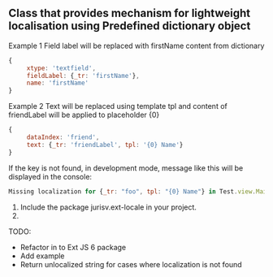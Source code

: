 ## Class that provides mechanism for lightweight localisation using Predefined dictionary object

 Example 1
 Field label will be replaced with firstName content from dictionary
 ```javascript
 {
      xtype: 'textfield',
      fieldLabel: {_tr: 'firstName'},
      name: 'firstName'
 }
```
 Example 2
 Text will be replaced using template tpl and content of friendLabel will be applied to placeholder {0}
 ```javascript
 {
      dataIndex: 'friend',
      text: {_tr: 'friendLabel', tpl: '{0} Name'}
 }
```
 If the key is not found, in development mode, message like this will be displayed in the console:
 ```javascript
 Missing localization for {_tr: "foo", tpl: "{0} Name"} in Test.view.Main
```

1) Include the package jurisv.ext-locale in your project.
2)



TODO:
* Refactor in to Ext JS 6 package
* Add example
* Return unlocalized string for cases where localization is not found
